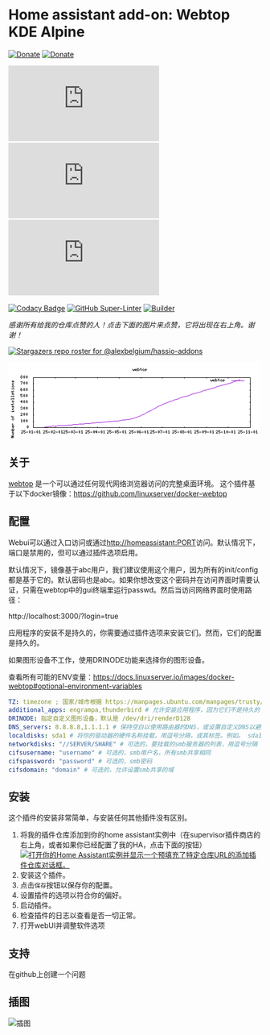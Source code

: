 # Home assistant add-on: Webtop KDE Alpine

[![Donate][donation-badge]](https://www.buymeacoffee.com/alexbelgium)
[![Donate][paypal-badge]](https://www.paypal.com/donate/?hosted_button_id=DZFULJZTP3UQA)

![Version](https://img.shields.io/badge/dynamic/json?label=版本&query=%24.version&url=https%3A%2F%2Fraw.githubusercontent.com%2Falexbelgium%2Fhassio-addons%2Fmaster%2Fwebtop%2Fconfig.json)
![Ingress](https://img.shields.io/badge/dynamic/json?label=入口&query=%24.ingress&url=https%3A%2F%2Fraw.githubusercontent.com%2Falexbelgium%2Fhassio-addons%2Fmaster%2Fwebtop%2Fconfig.json)
![Arch](https://img.shields.io/badge/dynamic/json?color=success&label=架构&query=%24.arch&url=https%3A%2F%2Fraw.githubusercontent.com%2Falexbelgium%2Fhassio-addons%2Fmaster%2Fwebtop%2Fconfig.json)

[![Codacy Badge](https://app.codacy.com/project/badge/Grade/9c6cf10bdbba45ecb202d7f579b5be0e)](https://www.codacy.com/gh/alexbelgium/hassio-addons/dashboard?utm_source=github.com&utm_medium=referral&utm_content=alexbelgium/hassio-addons&utm_campaign=Badge_Grade)
[![GitHub Super-Linter](https://img.shields.io/github/actions/workflow/status/alexbelgium/hassio-addons/weekly-supelinter.yaml?label=代码检查)](https://github.com/alexbelgium/hassio-addons/actions/workflows/weekly-supelinter.yaml)
[![Builder](https://img.shields.io/github/actions/workflow/status/alexbelgium/hassio-addons/onpush_builder.yaml?label=构建者)](https://github.com/alexbelgium/hassio-addons/actions/workflows/onpush_builder.yaml)

[donation-badge]: https://img.shields.io/badge/Buy%20me%20a%20coffee%20(no%20paypal)-%23d32f2f?logo=buy-me-a-coffee&style=flat&logoColor=white
[paypal-badge]: https://img.shields.io/badge/Buy%20me%20a%20coffee%20with%20Paypal-0070BA?logo=paypal&style=flat&logoColor=white

_感谢所有给我的仓库点赞的人！点击下面的图片来点赞，它将出现在右上角。谢谢！_

[![Stargazers repo roster for @alexbelgium/hassio-addons](https://raw.githubusercontent.com/alexbelgium/hassio-addons/master/.github/stars2.svg)](https://github.com/alexbelgium/hassio-addons/stargazers)

![下载趋势](https://raw.githubusercontent.com/alexbelgium/hassio-addons/master/webtop/stats.png)

## 关于

[webtop](https://github.com/webtop/webtop) 是一个可以通过任何现代网络浏览器访问的完整桌面环境。
这个插件基于以下docker镜像：https://github.com/linuxserver/docker-webtop

## 配置

Webui可以通过入口访问或通过<http://homeassistant:PORT>访问。默认情况下，端口是禁用的，但可以通过插件选项启用。

默认情况下，镜像基于abc用户，我们建议使用这个用户，因为所有的init/config都是基于它的。默认密码也是abc。如果你想改变这个密码并在访问界面时需要认证，只需在webtop中的gui终端里运行passwd。然后当访问网络界面时使用路径：

http://localhost:3000/?login=true

应用程序的安装不是持久的，你需要通过插件选项来安装它们。然而，它们的配置是持久的。

如果图形设备不工作，使用DRINODE功能来选择你的图形设备。

查看所有可能的ENV变量：https://docs.linuxserver.io/images/docker-webtop#optional-environment-variables

```yaml
TZ: timezone ; 国家/城市根据 https://manpages.ubuntu.com/manpages/trusty/man3/DateTime::TimeZone::Catalog.3pm.html
additional_apps: engrampa,thunderbird # 允许安装应用程序，因为它们不是持久的
DRINODE: 指定自定义图形设备，默认是 /dev/dri/renderD128
DNS_servers: 8.8.8.8,1.1.1.1 # 保持空白以使用路由器的DNS，或设置自定义DNS以避免在本地DNS广告拦截器的情况下发送垃圾邮件
localdisks: sda1 # 将你的驱动器的硬件名称挂载，用逗号分隔，或其标签。例如。 sda1, sdb1, MYNAS...
networkdisks: "//SERVER/SHARE" # 可选的，要挂载的smb服务器的列表，用逗号分隔
cifsusername: "username" # 可选的，smb用户名，所有smb共享相同
cifspassword: "password" # 可选的，smb密码
cifsdomain: "domain" # 可选的，允许设置smb共享的域
```

## 安装

这个插件的安装非常简单，与安装任何其他插件没有区别。

1. 将我的插件仓库添加到你的home assistant实例中（在supervisor插件商店的右上角，或者如果你已经配置了我的HA，点击下面的按钮）
   [![打开你的Home Assistant实例并显示一个预填充了特定仓库URL的添加插件仓库对话框。](https://my.home-assistant.io/badges/supervisor_add_addon_repository.svg)](https://my.home-assistant.io/redirect/supervisor_add_addon_repository/?repository_url=https%3A%2F%2Fgithub.com%2Falexbelgium%2Fhassio-addons)
1. 安装这个插件。
1. 点击`保存`按钮以保存你的配置。
1. 设置插件的选项以符合你的偏好。
1. 启动插件。
1. 检查插件的日志以查看是否一切正常。
1. 打开webUI并调整软件选项

## 支持

在github上创建一个问题

## 插图

![插图](https://www.linuxserver.io/user/pages/content/images/2021/05/menu.png)

[repository]: https://github.com/alexbelgium/hassio-addons